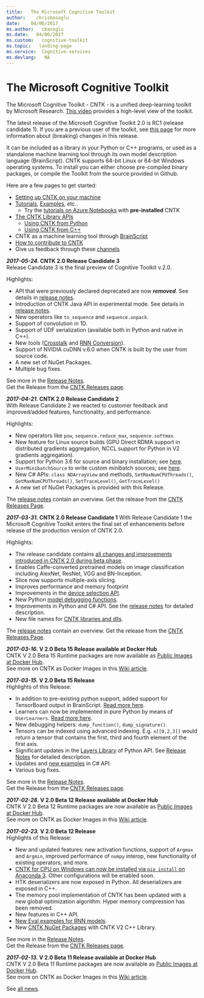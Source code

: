 ```yaml
---
title:   The Microsoft Cognitive Toolkit
author:    chrisbasoglu
date:    04/06/2017
ms.author:   cbasoglu
ms.date:   04/06/2017
ms.custom:   cognitive-toolkit
ms.topic:   landing-page
ms.service:  Cognitive-services
ms.devlang:   NA
---
```


# The Microsoft Cognitive Toolkit

The Microsoft Cognitive Toolkit - CNTK - is a unified deep-learning toolkit by Microsoft Research. [This video](https://youtu.be/9gDDO5ldT-4) provides a high-level view of the toolkit. 

The latest release of the Microsoft Cognitive Toolkit 2.0 is RC1 (release candidate 1). If you are a previous user of the toolkit, see [this page](./Breaking-changes-in-Master-compared-to-beta15.md) for more information about (breaking) changes in this release.

It can be included as a library in your Python or C++ programs, or used as a standalone machine learning tool through its own model description language (BrainScript). CNTK supports 64-bit Linux or 64-bit Windows operating systems. To install you can either choose pre-compiled binary packages, or compile the Toolkit from the source provided in Github.

Here are a few pages to get started:
* [Setting up CNTK on your machine](./Setup-CNTK-on-your-machine.md)
* [Tutorials](./Tutorials.md), [Examples](./Examples.md), etc..
  * Try the [tutorials on Azure Notebooks](https://notebooks.azure.com/CNTK/) with **pre-installed** CNTK 
* [The CNTK Library APIs](./CNTK-Library-API.md)
  * [Using CNTK from Python](https://www.cntk.ai/pythondocs)
  * [Using CNTK from C++](./CNTK-Library-API.md#c-api)
* CNTK as a machine learning tool through [BrainScript](./Using-CNTK-with-BrainScript.md)
* [How to contribute to CNTK](./Contributing-to-CNTK.md)
* Give us feedback through these [channels](Feedback-Channels.md)

***2017-05-24.* CNTK 2.0 Release Candidate 3**  
Release Candidate 3 is the final preview of Cognitive Toolkit v.2.0.

Highlights:
* API that were previously declared deprecated are now ***removed***. See details in [release notes](https://github.com/Microsoft/CNTK/wiki/CNTK_2_0_RC_3_Release_Notes). 
* Introduction of CNTK Java API in experimental mode. See details in [release notes](https://github.com/Microsoft/CNTK/wiki/CNTK_2_0_RC_3_Release_Notes).
* New operators like `to_sequence` and `sequence.unpack`.
* Support of convolution in 1D. 
* Support of UDF serialization (available both in Python and native in C++).
* New tools ([Crosstalk](https://github.com/Microsoft/CNTK/tree/master/bindings/python/cntk/contrib/crosstalk) and [RNN Conversion](https://github.com/Microsoft/CNTK/blob/master/bindings/python/cntk/misc/optimized_rnnstack_converter.py)).
* Support of NVIDIA cuDNN v.6.0 when CNTK is built by the user from source code.
* A new set of NuGet Packages.
* Multiple bug fixes.

See more in the [Release Notes](https://github.com/Microsoft/CNTK/wiki/CNTK_2_0_RC_3_Release_Notes).  
Get the Release from the [CNTK Releases page](https://github.com/Microsoft/CNTK/releases).

***2017-04-21.* CNTK 2.0 Release Candidate 2**  
With Release Candidate 2 we reacted to customer feedback and improved/added features, functionality, and performance.

Highlights:
* New operators like `pow`, `sequence.reduce_max`, `sequence.softmax`.
* New feature for Linux source builds (GPU Direct RDMA support in distributed gradients aggregation, NCCL support for Python in V2 gradients aggregation).
* Support for Python 3.6 for source and binary installation; see [here](https://github.com/Microsoft/CNTK/wiki/Setup-CNTK-on-your-machine).
* `UserMinibatchSource` to write custom minibatch sources; see [here](https://cntk.ai/pythondocs/extend.html#user-defined-minibatch-sources).
* New C# APIs: `class NDArrayView` and methods, `SetMaxNumCPUThreads()`, `GetMaxNumCPUThreads()`, `SetTraceLevel()`, `GetTraceLevel()`
* A new set of NuGet Packages is provided with this Release. 

The [release notes](https://github.com/Microsoft/CNTK/wiki/CNTK_2_0_RC_2_Release_Notes) contain an overview. 
Get the release from the [CNTK Releases Page](https://github.com/Microsoft/CNTK/releases).

***2017-03-31.* CNTK 2.0 Release Candidate 1**
With Release Candidate 1 the Microsoft Cognitive Toolkit enters the final set of enhancements before release of the production version of CNTK 2.0. 

Highlights:
* The release candidate contains [all changes and improvements introduced in CNTK 2.0 during beta phase](https://github.com/Microsoft/CNTK/wiki/CNTK-2.0-Beta-Highlights).
* Enables Caffe-converted pretrained models on image classification including AlexNet, ResNet, VGG and BN-Inception. 
* Slice now supports multiple-axis slicing.
* Improves performance and memory footprint
* Improvements in the [device selection API](https://github.com/Microsoft/CNTK/wiki/CNTK_2_0_RC_1_Release_Notes).
* New Python [model debugging functions](https://www.cntk.ai/pythondocs/cntk.debugging.html#module-cntk.debugging.debug).
* Improvements in Python and C# API. See the [release notes](https://github.com/Microsoft/CNTK/wiki/CNTK_2_0_RC_1_Release_Notes) for detailed description.
* New file names for [CNTK libraries and dlls](https://github.com/Microsoft/CNTK/wiki/CNTK-Shared-Libraries-Naming-Format).

The [release notes](./ReleaseNotes/CNTK_2_0_RC_1_Release_Notes.md) contain an overview. 
Get the release from the [CNTK Releases Page](https://github.com/Microsoft/CNTK/releases).

***2017-03-16.* V 2.0 Beta 15 Release available at Docker Hub**  
CNTK V 2.0 Beta 15 Runtime packages are now available as [Public Images at Docker Hub](https://hub.docker.com/r/microsoft/cntk/).  
See more on CNTK as Docker Images in this [Wiki article](./CNTK-Docker-Containers.md).

***2017-03-15.* V 2.0 Beta 15 Release**  
Highlights of this Release:
* In addition to pre-existing python support, added support for TensorBoard output in BrainScript. [Read more here](./Using-TensorBoard-for-Visualization.md).
* Learners can now be implemented in pure Python by means of `UserLearners`. [Read more here](https://www.cntk.ai/pythondocs/extend.html#user-learners).
* New debugging helpers: `dump_function()`, `dump_signature()`.
* Tensors can be indexed using advanced indexing. E.g. `x[[0,2,3]]` would return a tensor that contains the first, third and fourth element of the first axis.
* Significant updates in the [Layers Library](https://www.cntk.ai/pythondocs/layerref.html) of Python API. See [Release Notes](./ReleaseNotes/CNTK_2_0_beta_15_Release_Notes.md) for detailed description.
* Updates and [new examples](./CNTK-Eval-Examples.md#examples-for-evaluating-multiple-requests-in-parallel) in C# API.
* Various bug fixes.

See more in the [Release Notes](./ReleaseNotes/CNTK_2_0_beta_15_Release_Notes.md).  
Get the Release from the [CNTK Releases page](https://github.com/Microsoft/CNTK/releases).

***2017-02-28.* V 2.0 Beta 12 Release available at Docker Hub**  
CNTK V 2.0 Beta 12 Runtime packages are now available as [Public Images at Docker Hub](https://hub.docker.com/r/microsoft/cntk/).  
See more on CNTK as Docker Images in this [Wiki article](./CNTK-Docker-Containers.md).

***2017-02-23.* V 2.0 Beta 12 Release**  
Highlights of this Release:
* New and updated features: new activation functions, support of `Argmax` and `Argmin`, improved performance of `numpy` interop, new functionality of existing operators, and more.
* [CNTK for CPU on Windows can now be installed via `pip install` on Anaconda 3](./Setup-CNTK-on-your-machine.md). Other configurations will be enabled soon.
* HTK deserializers are now exposed in Python. All deserializers are exposed in C++.
* The memory pool implementation of CNTK has been updated with a new global optimization algorithm. Hyper memory compression has been removed.
* New features in C++ API.
* [New Eval examples for RNN models](https://github.com/Microsoft/CNTK/blob/master/Examples/Evaluation/CNTKLibraryCSEvalCPUOnlyExamples/CNTKLibraryCSEvalExamples.cs).
* New [CNTK NuGet Packages](./NuGet-Package.md) with CNTK V2 C++ Library.

See more in the [Release Notes](./ReleaseNotes/CNTK_2_0_beta_12_Release_Notes.md).  
Get the Release from the [CNTK Releases page](https://github.com/Microsoft/CNTK/releases).

***2017-02-13.* V 2.0 Beta 11 Release available at Docker Hub**  
CNTK V 2.0 Beta 11 Runtime packages are now available as [Public Images at Docker Hub](https://hub.docker.com/r/microsoft/cntk/).  
See more on CNTK as Docker Images in this [Wiki article](./CNTK-Docker-Containers.md).

See [all news](./News.md).
